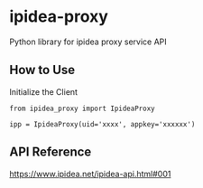 # ipidea-proxy

Python library for ipidea proxy service API

## How to Use

Initialize the Client

```shell
from ipidea_proxy import IpideaProxy

ipp = IpideaProxy(uid='xxxx', appkey='xxxxxx')
```

## API Reference

https://www.ipidea.net/ipidea-api.html#001
